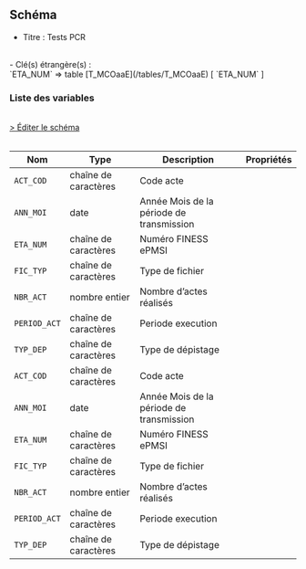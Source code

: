 ## Schéma

- Titre : Tests PCR
<br />
- Clé(s) étrangère(s) : <br />
`ETA_NUM` => table [T_MCOaaE](/tables/T_MCOaaE) [ `ETA_NUM` ]<br />

### Liste des variables
<br />
<div>
    <a href="https://gitlab.com/healthdatahub/schema-snds/edit/master/schemas/PMSI%20MCO/T_MCOaaSUP_PCR.json"  
    arget="_blank" rel="noopener noreferrer">> Éditer le schéma</a>
    <OutboundLink />
</div>
<br />

Nom|Type|Description|Propriétés
-|-|-|-
`ACT_COD`|chaîne de caractères|Code acte||
`ANN_MOI`|date|Année Mois de la période de transmission||
`ETA_NUM`|chaîne de caractères|Numéro FINESS ePMSI||
`FIC_TYP`|chaîne de caractères|Type de fichier||
`NBR_ACT`|nombre entier|Nombre d’actes réalisés||
`PERIOD_ACT`|chaîne de caractères|Periode execution||
`TYP_DEP`|chaîne de caractères|Type de dépistage||
`ACT_COD`|chaîne de caractères|Code acte||
`ANN_MOI`|date|Année Mois de la période de transmission||
`ETA_NUM`|chaîne de caractères|Numéro FINESS ePMSI||
`FIC_TYP`|chaîne de caractères|Type de fichier||
`NBR_ACT`|nombre entier|Nombre d’actes réalisés||
`PERIOD_ACT`|chaîne de caractères|Periode execution||
`TYP_DEP`|chaîne de caractères|Type de dépistage||

